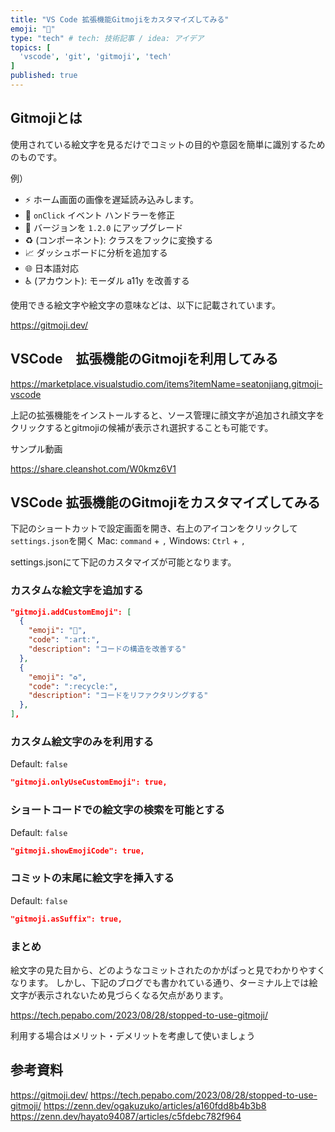 ```yaml
---
title: "VS Code 拡張機能Gitmojiをカスタマイズしてみる"
emoji: "🤪"
type: "tech" # tech: 技術記事 / idea: アイデア
topics: [
  'vscode', 'git', 'gitmoji', 'tech'
]
published: true
---
```


## Gitmojiとは

使用されている絵文字を見るだけでコミットの目的や意図を簡単に識別するためのものです。

例）
- ⚡️ ホーム画面の画像を遅延読み込みします。
- 🐛 `onClick` イベント ハンドラーを修正
- 🔖 バージョンを `1.2.0` にアップグレード
- ♻️ (コンポーネント): クラスをフックに変換する
- 📈 ダッシュボードに分析を追加する
- 🌐 日本語対応
- ♿️ (アカウント): モーダル a11y を改善する

使用できる絵文字や絵文字の意味などは、以下に記載されています。

https://gitmoji.dev/


## VSCode　拡張機能のGitmojiを利用してみる

https://marketplace.visualstudio.com/items?itemName=seatonjiang.gitmoji-vscode

上記の拡張機能をインストールすると、ソース管理に顔文字が追加され顔文字をクリックするとgitmojiの候補が表示され選択することも可能です。

サンプル動画

https://share.cleanshot.com/W0kmz6V1

## VSCode 拡張機能のGitmojiをカスタマイズしてみる

下記のショートカットで設定画面を開き、右上のアイコンをクリックして`settings.json`を開く
Mac: `command` + `,`
Windows: `Ctrl` + `,`

settings.jsonにて下記のカスタマイズが可能となります。

### カスタムな絵文字を追加する
```json
"gitmoji.addCustomEmoji": [
  {
    "emoji": "🎨",
    "code": ":art:",
    "description": "コードの構造を改善する"
  },
  {
    "emoji": "♻️",
    "code": ":recycle:",
    "description": "コードをリファクタリングする"
  },
],
```

### カスタム絵文字のみを利用する　
Default: `false` 

```json
"gitmoji.onlyUseCustomEmoji": true,
```

### ショートコードでの絵文字の検索を可能とする
Default: `false` 

```json
"gitmoji.showEmojiCode": true,
```

### コミットの末尾に絵文字を挿入する
Default: `false` 

```json
"gitmoji.asSuffix": true,
```


### まとめ

絵文字の見た目から、どのようなコミットされたのかがぱっと見でわかりやすくなります。
しかし、下記のブログでも書かれている通り、ターミナル上では絵文字が表示されないため見づらくなる欠点があります。

https://tech.pepabo.com/2023/08/28/stopped-to-use-gitmoji/

利用する場合はメリット・デメリットを考慮して使いましょう

## 参考資料

https://gitmoji.dev/
https://tech.pepabo.com/2023/08/28/stopped-to-use-gitmoji/
https://zenn.dev/ogakuzuko/articles/a160fdd8b4b3b8
https://zenn.dev/hayato94087/articles/c5fdebc782f964
